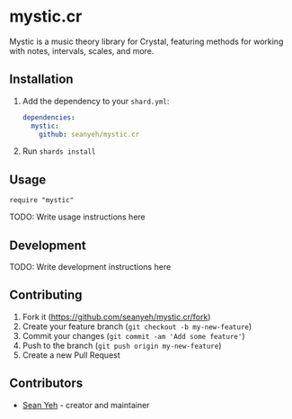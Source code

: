 # mystic.cr

Mystic is a music theory library for Crystal, featuring methods for working with notes, intervals, scales, and more.

## Installation

1. Add the dependency to your `shard.yml`:

   ```yaml
   dependencies:
     mystic:
       github: seanyeh/mystic.cr
   ```

2. Run `shards install`

## Usage

```crystal
require "mystic"
```

TODO: Write usage instructions here

## Development

TODO: Write development instructions here

## Contributing

1. Fork it (<https://github.com/seanyeh/mystic.cr/fork>)
2. Create your feature branch (`git checkout -b my-new-feature`)
3. Commit your changes (`git commit -am 'Add some feature'`)
4. Push to the branch (`git push origin my-new-feature`)
5. Create a new Pull Request

## Contributors

- [Sean Yeh](https://github.com/seanyeh) - creator and maintainer
